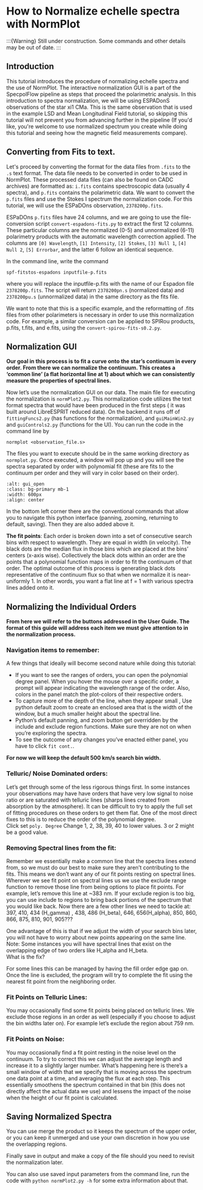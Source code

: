 # How to Normalize echelle spectra with NormPlot

:::{Warning}
Still under construction.  Some commands and other details may be out of date.
:::

## Introduction

This tutorial introduces the procedure of normalizing echelle spectra and the use of NormPlot. The interactive normalization GUI is a part of the SpecpolFlow pipeline as steps that proceed the polarimetric analysis. In this introduction to spectra normalization, we will be using ESPADonS observations of the star xi1 CMa. This is the same observation that is used in the example LSD and Mean Longitudinal Field tutorial, so skipping this tutorial will not prevent you from advancing further in the pipeline (If you'd like, you're welcome to use normalized spectrum you create while doing this tutorial and seeing how the magnetic field measurements compare).  

## Converting from Fits to text.
Let's proceed by converting the format for the data files from `.fits` to the `.s` text format. The data file needs to be converted in order to be used in NormPlot. These  processed data files (can also be found on CADC archives) are formatted as: `i.fits` contains spectroscopic data (usually 4 spectra), and `p.fits` contains the polarimetric data. We want to convert the `p.fits` files and use the Stokes I spectrum the normalization code. For this tutorial, we will use the ESPaDOns observation,  `2378200p.fits`.

ESPaDOns `p.fits` files have 24 columns, and we are going to use the file-conversion script `convert-espadons-fits.py` to extract the first 12 columns. These particular columns are the normalized (0-5) and unnormalized (6-11) polarimetry products with the automatic wavelength correction applied. The columns are `[0] Wavelength`, `[1] Intensity`, `[2] Stokes`, `[3] Null 1`, `[4] Null 2`, `[5] Errorbar`, and the latter 6 follow an identical sequence. 

In the command line, write the command 

 ``` 
 spf-fitstos-espadons inputfile-p.fits
 ```

where you will replace the inputfile-p.fits with the name of our Espadon file `2378200p.fits`. The script will return `2378200pn.s` (normalized data) and `2378200pu.s` (unnormalized data) in the same directory as the fits file. 

We want to note that this is a specific example, and the reformatting of .fits files from other polarimeters is necessary in order to use this normalization code. For example, a similar conversion can be applied to SPIRou products, p.fits, t.fits, and  e.fits, using the `convert-spirou-fits-s0.2.py`. 


## Normalization GUI 

**Our goal in this process is to fit a curve onto the star’s continuum in every order. From there we can normalize the continuum. This creates a ‘common line’ (a flat horizontal line at 1) about which we can consistently measure the properties of spectral lines.** 

Now let’s use the normalization GUI on our data. The main file for executing the normalization is `normPlot2.py`. This normalization code utilizes the text format spectra that would have been produced in the first steps ( it was built around LibreESPRIT reduced data). On the backend it runs off of `fittingFuncs2.py` (has functions for the normalization), and `guiMainWin2.py` and `guiControls2.py` (functions for the UI). You can run the code in the command line by 

```normplot <observation_file.s>```

The files you want to execute should be in the same working directory as `normplot.py`. Once executed, a window will pop up and you will see the spectra separated by order with polynomial fit (these are fits to the continuum per order and they will vary in color based on their order).

```{image} ../normplot_images/gui_open.png
:alt: gui_open
:class: bg-primary mb-1
:width: 600px
:align: center
```

In the bottom left corner there are the conventional commands that allow you to navigate this python interface (panning, zooming, returning to default, saving). 
Then they are also added above it. 

**The fit points**: Each order is broken down into a set of consecutive search bins with respect to wavelength. They are equal in width (in velocity). The black dots are the median flux in those bins which are placed at the bins’ centers (x-axis wise). Collectively the black dots within an order are the points that a polynomial function maps in order to fit the continuum of that order. The optimal outcome of this process is generating black dots representative of the continuum flux so that when we normalize it is near-uniformly 1. In other words, you want a flat line at f = 1 with various spectra lines added onto it. 




## Normalizing the Individual Orders 
**From here we will refer to the buttons addressed in the User Guide. The format of this guide will address each item we must give attention to in the normalization process.** 



### Navigation items to remember:

A few things that ideally will become second nature while doing this tutorial:

* If you want to see the ranges of orders, you can open the polynomial degree panel. When you hover the mouse over a specific order, a prompt will appear indicating the wavelength range of the order. Also, colors in the panel match the plot-colors of their respective orders. 
* To capture more of the depth of the line, when they appear small , Use python default zoom to create an enclosed area that is the width of the window, but a much smaller height  about the spectral line. 
* Python’s default panning, and zoom button get overridden by the include and exclude region functions. Make sure they are not on when you’re exploring the spectra. 
* To see the outcome of any changes you’ve enacted either panel, you have to click `fit cont.`.

**For now we will keep the default 500 km/s search bin width.** 

### Telluric/ Noise Dominated orders: 
Let’s get through some of the less rigorous things first. In some instances your observations may have have orders that have very low signal to noise ratio or are saturated with telluric lines (sharps lines created from absorption by the atmosphere). It can be difficult to try to apply the full set of fitting procedures on these orders to get them flat. One of the most direct fixes to this is to reduce the order of the polynomial degree.  
          Click set `poly. Degree`
        Change 1, 2, 38, 39, 40 to lower values. 3 or 2 might be a good value. 



### Removing Spectral lines from the fit:
Remember we essentially make a common line that the spectra lines extend from, so we must do our best to make sure they aren’t contributing to the fits. This means we don’t want any of our fit points resting on spectral lines. Wherever we see fit point on spectral lines us we use the exclude range function to remove those line from being options to place fit points. For example, let’s remove this line at ~383 nm.
If your exclude region is too big, you can use include to regions to bring back portions of the spectrum that you would like back.
Now there are a few other lines we need to tackle at:  397, 410, 434 (H_gamma) , 438, 486 (H_beta), 646, 656(H_alpha), 850, 860, 866, 875,  810, 901, 905???

One advantage of this is that if we adjust the width of your search bins later, you will not have to worry about new points appearing on the same line. 
Note: Some instances you will have spectral lines that exist on the overlapping edge of two orders like H_alpha and H_beta.  
What is the fix? 
            
For some lines this can be managed by having the fill order edge gap on. Once the line is excluded,  the program will try to complete the fit using the nearest fit point from the neighboring order.  



### Fit Points on Telluric Lines:
You may occasionally find some fit points being placed on telluric lines. We exclude those regions in an order as well (especially if you choose to adjust the bin widths later on). For example let’s exclude the region about 759 nm. 

### Fit Points on Noise: 
You may occasionally find a fit point resting in the noise level on the continuum. To try to correct this we can adjust the average length and increase it to a slightly larger number. What’s happening here is there’s a small window of width that we specify that is moving across the spectrum one data point at a time, and averaging the flux at each step. This essentially smoothens the spectrum contained in that bin (this does not directly affect the actual data we use) and lessens the impact of the noise when the height of our fit point is calculated.  


## Saving Normalized Spectra 

You can use merge the product so it keeps the spectrum of the upper order, or you can keep it unmerged and use your own discretion in how you use the overlapping regions. 

Finally save in output and make a copy of the file should you need to revisit the normalization later. 

 You can also use saved input parameters from the command line, run the code with `python normPlot2.py -h` for some extra information about that. 



